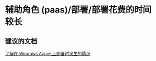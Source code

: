 <properties
    pageTitle="worker role (paas)/Deployment/Deployment taking longer"
    description="辅助角色 (paas)/部署/部署花费的时间较长"
    service="microsoft.classiccompute"
    resource="domainnames"
    authors="ChiragPavecha"
    displayOrder=""
    selfHelpType="generic"
    supportTopicIds="32565476"
    resourceTags=""
    productPesIds="13185"
    cloudEnvironments="public"
/>


# <a name="worker-role-paasdeploymentdeployment-taking-longer"></a>辅助角色 (paas)/部署/部署花费的时间较长

## <a name="recommended-documents"></a>**建议的文档**
[了解在 Windows Azure 上部署时发生的情况](http://stackoverflow.com/questions/30270136/why-azure-deployment-from-visual-studio-takes-so-long)



<!--HONumber=Feb17_HO1-->



